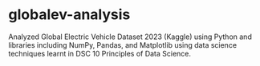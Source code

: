 # globalev-analysis
Analyzed Global Electric Vehicle Dataset 2023 (Kaggle) using Python and libraries including NumPy, Pandas, and Matplotlib using data science techniques learnt in DSC 10 Principles of Data Science. 
